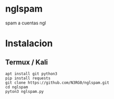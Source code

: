 # nglspam
spam a cuentas ngl
# Instalacion
## Termux / Kali
~~~
apt install git python3
pip install requests
git clone https://github.com/N3RG0/nglspam.git
cd nglspam
pyton3 nglspam.py
~~~
